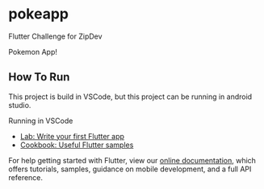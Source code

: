 # pokeapp

Flutter Challenge for ZipDev

Pokemon App!

## How To Run

This project is build in VSCode, but this project can be running in android studio.

Running in VSCode

- [Lab: Write your first Flutter app](https://flutter.dev/docs/get-started/codelab)
- [Cookbook: Useful Flutter samples](https://flutter.dev/docs/cookbook)

For help getting started with Flutter, view our
[online documentation](https://flutter.dev/docs), which offers tutorials,
samples, guidance on mobile development, and a full API reference.
